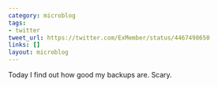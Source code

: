```yaml
---
category: microblog
tags:
- twitter
tweet_url: https://twitter.com/ExMember/status/4467498650
links: []
layout: microblog
---
```

Today I find out how good my backups are. Scary.
